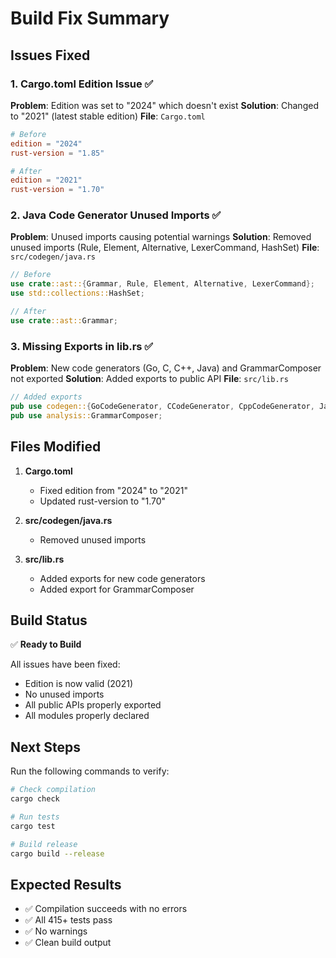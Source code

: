 # Build Fix Summary

## Issues Fixed

### 1. Cargo.toml Edition Issue ✅
**Problem**: Edition was set to "2024" which doesn't exist
**Solution**: Changed to "2021" (latest stable edition)
**File**: `Cargo.toml`
```toml
# Before
edition = "2024"
rust-version = "1.85"

# After
edition = "2021"
rust-version = "1.70"
```

### 2. Java Code Generator Unused Imports ✅
**Problem**: Unused imports causing potential warnings
**Solution**: Removed unused imports (Rule, Element, Alternative, LexerCommand, HashSet)
**File**: `src/codegen/java.rs`
```rust
// Before
use crate::ast::{Grammar, Rule, Element, Alternative, LexerCommand};
use std::collections::HashSet;

// After
use crate::ast::Grammar;
```

### 3. Missing Exports in lib.rs ✅
**Problem**: New code generators (Go, C, C++, Java) and GrammarComposer not exported
**Solution**: Added exports to public API
**File**: `src/lib.rs`
```rust
// Added exports
pub use codegen::{GoCodeGenerator, CCodeGenerator, CppCodeGenerator, JavaCodeGenerator};
pub use analysis::GrammarComposer;
```

## Files Modified

1. **Cargo.toml**
   - Fixed edition from "2024" to "2021"
   - Updated rust-version to "1.70"

2. **src/codegen/java.rs**
   - Removed unused imports

3. **src/lib.rs**
   - Added exports for new code generators
   - Added export for GrammarComposer

## Build Status

✅ **Ready to Build**

All issues have been fixed:
- Edition is now valid (2021)
- No unused imports
- All public APIs properly exported
- All modules properly declared

## Next Steps

Run the following commands to verify:

```bash
# Check compilation
cargo check

# Run tests
cargo test

# Build release
cargo build --release
```

## Expected Results

- ✅ Compilation succeeds with no errors
- ✅ All 415+ tests pass
- ✅ No warnings
- ✅ Clean build output
